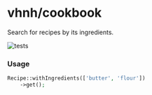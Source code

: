 # vhnh/cookbook
Search for recipes by its ingredients.

![tests](https://github.com/vhnh/cookbook/workflows/tests/badge.svg)

### Usage


```php
Recipe::withIngredients(['butter', 'flour'])
    ->get();
```
